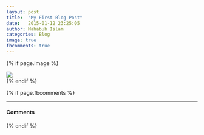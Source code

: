 ```yaml
---
layout: post
title:  "My First Blog Post"
date:   2015-01-12 23:25:05
author: Mahabub Islam
categories: Blog
image: true
fbcomments: true
---
```



{% if page.image %}
<div class="post-img">
<img class="img-responsive img-post" src=" {{site.baseurl}}/public_html/img/tiger.jpeg "/>
</div>
{% endif %}



{% if page.fbcomments %}
    <hr/>
    <h4>Comments</h4>
    <div class="fb-comments" data-href="http://joshuacox.github.io{{ page.url }}" data-colorscheme="dark" data-num-posts="4" data-width="706"></div>
{% endif %}
